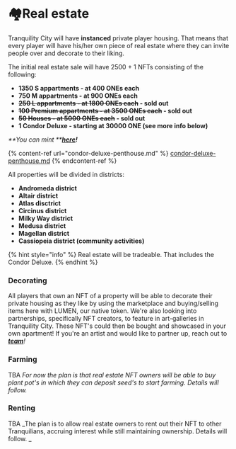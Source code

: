 
# 🏘️Real estate

Tranquility City will have **instanced** private player housing. That means that every player will have his/her own piece of real estate where they can invite people over and decorate to their liking.

The initial real estate sale will have 2500 + 1 NFTs consisting of the following:

* **1350 S appartments - at 400 ONEs each**
* **750 M appartments - at 900 ONEs each**
* **~~250 L appartments - at 1800 ONEs each~~ - sold out**
* **~~100 Premium appartments - at 3500 ONEs each~~ - sold out**
* **~~50 Houses - at 5000 ONEs each~~ - sold out**
* **1 Condor Deluxe - starting at 30000 ONE (see more info below)**

_**You can mint **_[_**here**_](https://mint.tranquilitycity.one)_**!**_

{% content-ref url="condor-deluxe-penthouse.md" %}
[condor-deluxe-penthouse.md](condor-deluxe-penthouse.md)
{% endcontent-ref %}

All properties will be divided in districts:

* **Andromeda district**
* **Altair district**
* **Atlas disctrict**
* **Circinus district**
* **Milky Way district**
* **Medusa district**
* **Magellan district**
* **Cassiopeia district (community activities)**

{% hint style="info" %}
Real estate will be tradeable. That includes the Condor Deluxe.
{% endhint %}

### Decorating

All players that own an NFT of a property will be able to decorate their private housing as they like by using the marketplace and buying/selling items here with LUMEN, our native token.
We're also looking into partnerships, specifically NFT creators, to feature in art-galleries in Tranquility City. These NFT's could then be bought and showcased in your own apartment! 
If you're an artist and would like to partner up, reach out to [_**team**_](https://docs.tranquilitycity.one/information/about-us)_!_

### Farming

TBA
_For now the plan is that real estate NFT owners will be able to buy plant pot's in which they can deposit seed's to start farming. Details will follow._

### Renting

TBA
_The plan is to allow real estate owners to rent out their NFT to other Tranquilians, accruing interest while still maintaining ownership. Details will follow. _
